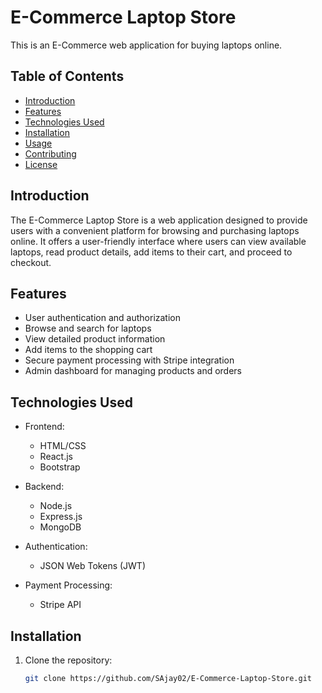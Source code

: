# E-Commerce Laptop Store

This is an E-Commerce web application for buying laptops online.

## Table of Contents

- [Introduction](#introduction)
- [Features](#features)
- [Technologies Used](#technologies-used)
- [Installation](#installation)
- [Usage](#usage)
- [Contributing](#contributing)
- [License](#license)

## Introduction

The E-Commerce Laptop Store is a web application designed to provide users with a convenient platform for browsing and purchasing laptops online. It offers a user-friendly interface where users can view available laptops, read product details, add items to their cart, and proceed to checkout.

## Features

- User authentication and authorization
- Browse and search for laptops
- View detailed product information
- Add items to the shopping cart
- Secure payment processing with Stripe integration
- Admin dashboard for managing products and orders

## Technologies Used

- Frontend:
  - HTML/CSS
  - React.js
  - Bootstrap

- Backend:
  - Node.js
  - Express.js
  - MongoDB

- Authentication:
  - JSON Web Tokens (JWT)

- Payment Processing:
  - Stripe API

## Installation

1. Clone the repository:
   ```bash
   git clone https://github.com/SAjay02/E-Commerce-Laptop-Store.git
